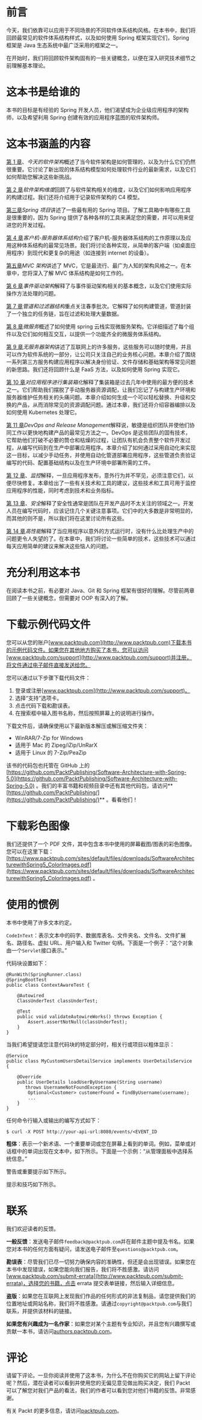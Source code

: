 # 前言

今天，我们依靠可以应用于不同场景的不同软件体系结构风格。在本书中，我们将回顾最常见的软件体系结构样式，以及如何使用 Spring 框架实现它们，Spring 框架是 Java 生态系统中最广泛采用的框架之一。

在开始时，我们将回顾软件架构固有的一些关键概念，以便在深入研究技术细节之前理解基本理论。

# 这本书是给谁的

本书的目标是有经验的 Spring 开发人员，他们渴望成为企业级应用程序的架构师，以及希望利用 Spring 创建有效的应用程序蓝图的软件架构师。

# 这本书涵盖的内容

[第 1 章](01.html)、*今天的软件架构*概述了当今软件架构是如何管理的，以及为什么它们仍然很重要。它讨论了新出现的体系结构模型如何处理软件行业的最新需求，以及它们如何帮助您解决这些新挑战。

[第 2 章](02.html)*软件架构维度*回顾了与软件架构相关的维度，以及它们如何影响应用程序的构建过程。我们还将介绍用于记录软件架构的 C4 模型。

[第三章](03.html)*Spring 项目*讲述了一些最有用的 Spring 项目。了解工具箱中有哪些工具是很重要的，因为 Spring 提供了各种各样的工具来满足您的需要，并可以用来促进您的开发过程。

[第 4 章](04.html)*客户机-服务器体系结构*介绍了客户机-服务器体系结构的工作原理以及应用这种体系结构的最常见场景。我们将讨论各种实现，从简单的客户端（如桌面应用程序）到现代和更复杂的用途（如连接到 internet 的设备）。

[第五章](05.html)*MVC 架构*讲述了 MVC，它是最流行、最广为人知的架构风格之一。在本章中，您将深入了解 MVC 体系结构是如何工作的。

[第 6 章](06.html)*事件驱动架构*解释了与事件驱动架构相关的基本概念，以及它们使用实际操作方法处理的问题。

[第 7 章](07.html)*管道和过滤器结构*重点关注春季批次。它解释了如何构建管道，管道封装了一个独立的任务链，旨在过滤和处理大量数据。

[第 8 章](08.html)*微服务*概述了如何使用 spring 云栈实现微服务架构。它详细描述了每个组件以及它们如何相互交互，以提供一个功能齐全的微服务体系结构。

[第 9 章](09.html)*无服务器架构*讲述了互联网上的许多服务，这些服务可以随时使用，并且可以作为软件系统的一部分，让公司只关注自己的业务核心问题。本章介绍了围绕一系列第三方服务构建应用程序以解决身份验证、文件存储和基础架构等常见问题的新思路。我们还将回顾什么是 FaaS 方法，以及如何使用 Spring 实现它。

[第 10 章](10.html)*对应用程序进行集装箱化*解释了集装箱是过去几年中使用的最方便的技术之一。它们帮助我们摆脱了手动服务器资源调配，让我们忘记了与构建生产环境和服务器维护任务相关的头痛问题。本章介绍如何生成一个可以轻松替换、升级和交换的产品，从而消除常见的资源调配问题。通过本章，我们还将介绍容器编排以及如何使用 Kubernetes 处理它。

[第 11 章](11.html)*DevOps and Release Management*解释说，敏捷是组织团队并使他们协同工作以更快地构建产品的最常见方法之一。DevOps 是这些团队的固有技术，它帮助他们打破不必要的筒仓和枯燥的过程，让团队有机会负责整个软件开发过程，从编写代码到在生产中部署应用程序。本章介绍了如何通过采用自动化来实现这一目标，以减少手动任务，并使用自动化管道部署应用程序，这些管道负责验证编写的代码、配置基础结构以及在生产环境中部署所需的工件。

[第 12 章](12.html)、*监控*解释，一旦应用程序发布，意外行为并不罕见，必须注意它们，以便尽快修复。本章给出了一些有关技术和工具的建议，这些技术和工具可用于监控应用程序的性能，同时考虑到技术和业务指标。

[第 13 章](13.html)、*安全*解释了安全性通常是团队在开发产品时不太关注的领域之一。开发人员在编写代码时，应该记住几个关键注意事项。它们中的大多数是非常明显的，而其他的则不是，所以我们将在这里讨论所有这些。

[第 14 章](14.html)*高性能*解释了当应用程序以意外的方式运行时，没有什么比处理生产中的问题更令人失望的了。在本章中，我们将讨论一些简单的技术，这些技术可以通过每天应用简单的建议来解决这些恼人的问题。

# 充分利用这本书

在阅读本书之前，有必要对 Java、Git 和 Spring 框架有很好的理解。尽管前两章回顾了一些关键概念，但需要对 OOP 有深入的了解。

# 下载示例代码文件

您可以从您的账户[www.packtpub.com](http://www.packtpub.com)下载本书的示例代码文件。如果您在其他地方购买了本书，您可以访问[www.packtpub.com/support](http://www.packtpub.com/support)并注册，将文件通过电子邮件直接发送给您。

您可以通过以下步骤下载代码文件：

1.  登录或注册[www.packtpub.com](http://www.packtpub.com/support)。
2.  选择“支持”选项卡。
3.  点击代码下载和勘误表。
4.  在搜索框中输入图书名称，然后按照屏幕上的说明进行操作。

下载文件后，请确保使用以下最新版本解压或解压缩文件夹：

*   WinRAR/7-Zip for Windows
*   适用于 Mac 的 Zipeg/iZip/UnRarX
*   适用于 Linux 的 7-Zip/PeaZip

该书的代码包也托管在 GitHub 上的[https://github.com/PacktPublishing/Software-Architecture-with-Spring-5.0](https://github.com/PacktPublishing/Software-Architecture-with-Spring-5.0) 。我们的丰富书籍和视频目录中还有其他代码包，请访问**[https://github.com/PacktPublishing/](https://github.com/PacktPublishing/)** 。看看他们！

# 下载彩色图像

我们还提供了一个 PDF 文件，其中包含本书中使用的屏幕截图/图表的彩色图像。您可以在这里下载：[https://www.packtpub.com/sites/default/files/downloads/SoftwareArchitecturewithSpring5_ColorImages.pdf](https://www.packtpub.com/sites/default/files/downloads/SoftwareArchitecturewithSpring5_ColorImages.pdf) 。

# 使用的惯例

本书中使用了许多文本约定。

`CodeInText`：表示文本中的码字、数据库表名、文件夹名、文件名、文件扩展名、路径名、虚拟 URL、用户输入和 Twitter 句柄。下面是一个例子：“这个对象由一个`Servlet`接口表示。”

代码块设置如下：

```
@RunWith(SpringRunner.class)
@SpringBootTest
public class ContextAwareTest {

    @Autowired
    ClassUnderTest classUnderTest;

    @Test
    public void validateAutowireWorks() throws Exception {
        Assert.assertNotNull(classUnderTest);
    }
}
```

当我们希望提请您注意代码块的特定部分时，相关行或项目以粗体显示：

```
@Service
public class MyCustomUsersDetailService implements UserDetailsService {

    @Override
    public UserDetails loadUserByUsername(String username) 
       throws UsernameNotFoundException {
        Optional<Customer> customerFound = findByUsername(username);
        ...
    }
}
```

任何命令行输入或输出的编写方式如下：

```
$ curl -X POST http://your-api-url:8080/events/<EVENT_ID
```

**粗体**：表示一个新术语、一个重要单词或您在屏幕上看到的单词。例如，菜单或对话框中的单词出现在文本中，如下所示。下面是一个示例：“从管理面板中选择系统信息。”

警告或重要提示如下所示。

提示和技巧如下所示。

# 联系

我们欢迎读者的反馈。

**一般反馈**：发送电子邮件`feedback@packtpub.com`并在邮件主题中提及书名。如果您对本书的任何方面有疑问，请发送电子邮件至`questions@packtpub.com`。

**勘误表**：尽管我们已尽一切努力确保内容的准确性，但还是会出现错误。如果您在本书中发现错误，如果您能向我们报告，我们将不胜感激。请访问[www.packtpub.com/submit-errata](http://www.packtpub.com/submit-errata)，选择您的书籍，点击 errata 提交表单链接，然后输入详细信息。

**盗版**：如果您在互联网上发现我们作品的任何形式的非法复制品，请您提供我们的位置地址或网站名称，我们将不胜感激。请通过`copyright@packtpub.com`与我们联系，并提供该材料的链接。

**如果您有兴趣成为一名作家**：如果您对某个主题有专业知识，并且您有兴趣撰写或贡献一本书，请访问[authors.packtpub.com](http://authors.packtpub.com/)。

# 评论

请留下评论。一旦你阅读并使用了这本书，为什么不在你购买它的网站上留下评论呢？然后，潜在读者可以看到并使用您的无偏见意见做出购买决定，我们 Packt 可以了解您对我们产品的看法，我们的作者可以看到您对他们书籍的反馈。非常感谢。

有关 Packt 的更多信息，请访问[packtpub.com](https://www.packtpub.com/)。